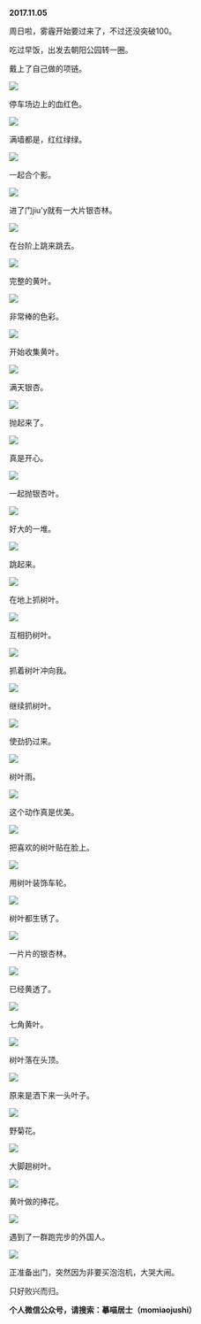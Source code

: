 
          
            
**2017.11.05**

周日啦，雾霾开始要过来了，不过还没突破100。

吃过早饭，出发去朝阳公园转一圈。

戴上了自己做的项链。




![](//upload-images.jianshu.io/upload_images/51001-5a22928fce06fe49.jpg)




停车场边上的血红色。




![](//upload-images.jianshu.io/upload_images/51001-1ac86d54b5c79c81.jpg)




满墙都是，红红绿绿。




![](//upload-images.jianshu.io/upload_images/51001-e10934cc9dc91c50.jpg)




一起合个影。




![](//upload-images.jianshu.io/upload_images/51001-872a2abcd334351c.jpg)




进了门jiu'y就有一大片银杏林。




![](//upload-images.jianshu.io/upload_images/51001-700fa1522b604980.jpg)




在台阶上跳来跳去。




![](//upload-images.jianshu.io/upload_images/51001-e01d1eccccb9d9db.jpg)




完整的黄叶。




![](//upload-images.jianshu.io/upload_images/51001-5e30f1b40006c4f0.jpg)




非常棒的色彩。




![](//upload-images.jianshu.io/upload_images/51001-40429a87f2990b97.jpg)




开始收集黄叶。




![](//upload-images.jianshu.io/upload_images/51001-e619c705afb12767.jpg)




满天银杏。




![](//upload-images.jianshu.io/upload_images/51001-698a7cb8d0aacee8.jpg)




抛起来了。




![](//upload-images.jianshu.io/upload_images/51001-da687dc878b1ced9.jpg)




真是开心。




![](//upload-images.jianshu.io/upload_images/51001-05e905d44d9a93b7.jpg)




一起抛银杏叶。




![](//upload-images.jianshu.io/upload_images/51001-fd7c3ebc869f1960.jpg)




好大的一堆。




![](//upload-images.jianshu.io/upload_images/51001-49a2b346ff27407d.jpg)




跳起来。




![](//upload-images.jianshu.io/upload_images/51001-98d2f6e27060aefc.jpg)




在地上抓树叶。




![](//upload-images.jianshu.io/upload_images/51001-82ceae50ddab4338.jpg)




互相扔树叶。




![](//upload-images.jianshu.io/upload_images/51001-d39cee4e74acec88.jpg)




抓着树叶冲向我。




![](//upload-images.jianshu.io/upload_images/51001-6e2cbfc4aa73b0bb.jpg)




继续抓树叶。




![](//upload-images.jianshu.io/upload_images/51001-f9a46d1da6d985de.jpg)




使劲扔过来。




![](//upload-images.jianshu.io/upload_images/51001-6744dc8574b33ffb.jpg)




树叶雨。




![](//upload-images.jianshu.io/upload_images/51001-a0dccde20018c6ba.jpg)




这个动作真是优美。




![](//upload-images.jianshu.io/upload_images/51001-036282c5eed290d7.jpg)




把喜欢的树叶贴在脸上。




![](//upload-images.jianshu.io/upload_images/51001-a310189871956ad3.jpg)




用树叶装饰车轮。




![](//upload-images.jianshu.io/upload_images/51001-4c5a4ff131584bd6.jpg)




树叶都生锈了。




![](//upload-images.jianshu.io/upload_images/51001-8e71bbf73d7038f0.jpg)




一片片的银杏林。




![](//upload-images.jianshu.io/upload_images/51001-336b967ef1505f2e.jpg)




已经黄透了。




![](//upload-images.jianshu.io/upload_images/51001-060449d19ef0fd15.jpg)




七角黄叶。




![](//upload-images.jianshu.io/upload_images/51001-9c930de65066ce5e.jpg)




树叶落在头顶。




![](//upload-images.jianshu.io/upload_images/51001-f75df8ff3308f2e1.jpg)




原来是洒下来一头叶子。




![](//upload-images.jianshu.io/upload_images/51001-1cc2d98dcd7cddb7.jpg)




野菊花。




![](//upload-images.jianshu.io/upload_images/51001-9c96c36bb3e42af1.jpg)




大脚趟树叶。




![](//upload-images.jianshu.io/upload_images/51001-5d426a56e92e9230.jpg)




黄叶做的捧花。




![](//upload-images.jianshu.io/upload_images/51001-5b5642633a69966f.jpg)




遇到了一群跑完步的外国人。




![](//upload-images.jianshu.io/upload_images/51001-753bd4f6cfc28609.jpg)




正准备出门，突然因为非要买泡泡机，大哭大闹。

只好败兴而归。


**个人微信公众号，请搜索：摹喵居士（momiaojushi）**

          
        